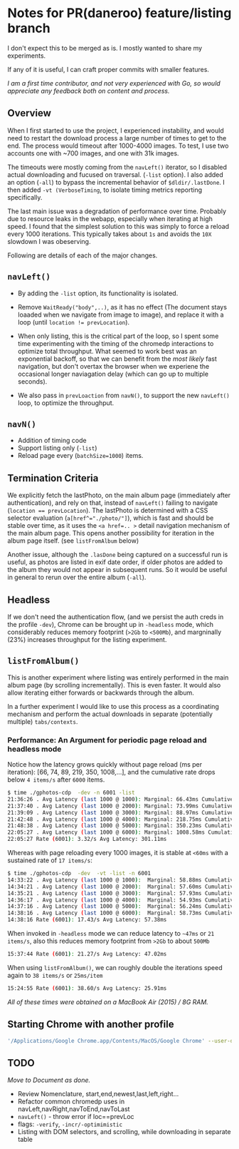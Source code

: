 # Notes for PR(daneroo) feature/listing branch

I don't expect this to be merged as is. I mostly wanted to share my experiments.

If any of it is useful, I can craft proper commits with smaller features.

*I am a first time contributor, and not very experienced with Go, so would appreciate any feedback both on content and process.*

## Overview

When I first started to use the project, I experienced instability, and would need to restart the download process a large number of times to get to the end. The process would timeout after 1000-4000 images. To test, I use two accounts one with ~700 images, and one with 31k images.

The timeouts were mostly coming from the `navLeft()` iterator, so I disabled actual downloading and fucused on traversal. (`-list` option). I also added an option (`-all`) to bypass the incremental behavior of `$dldir/.lastDone`. I then added `-vt (VerboseTiming`, to isolate timing metrics reporting specifically.

The last main issue was a degradation of performance over time. Probably due to resource leaks in the webapp, especially when iterating at high speed. I found that the simplest solution to this was simply to force a reload every 1000 iterations. This typically takes about `1s` and avoids the `10X` slowdown I was obeserving.

Following are details of each of the major changes.

## `navLeft()`

- By adding the `-list` option, its functionality is isolated.
- Remove `WaitReady("body",..)`, as it has no effect (The document stays loaaded when we navigate from image to image), and replace it with a loop (until `location != prevLocation`).
- When only listing, this is the critical part of the loop, so I spent some time experimenting with the timing of the chromedp interactions to optimize total throughput. What seemed to work best was an exponential backoff, so that we can benefit from the *most likely* fast navigation, but don't overtax the browser when we experiene the occasional longer naviagation delay (which can go up to multiple seconds).

- We also pass in `prevLoaction` from `navN()`, to support the new `navLeft()` loop, to optimize the throughput.

## `navN()`

- Addition of timing code
- Support listing only (`-list`)
- Reload page every (`batchSize=1000`) items.

## Termination Criteria

We explicitly fetch the lastPhoto, on the main album page (immediately after authentication), and rely on that, instead of `navLeft()` failing to navigate (`location == prevLocation`). The lastPhoto is determined with a CSS selector evaluation (`a[href^="./photo/"]`), which is fast and should be stable over time, as it uses the `<a href=.. >` detail navigation mechanism of the main album page. This opens another possibility for iteration in the album page itself. (see `listFromAlbum` below)

Another issue, although the `.lasDone` being captured on a successful run is useful, as photos are listed in exif date order, if older photos are added to the album they would not appear in subsequent runs. So it would be useful in general to rerun over the entire album (`-all`).

## Headless

If we don't need the authentication flow, (and we persist the auth creds in the profile `-dev`), Chrome can be brought up in `-headless` mode, which considerably reduces memory footprint (`>2Gb` to `<500Mb`), and margninally (23%) increases throughput for the listing experiment.

## `listFromAlbum()`

This is another experiment where listing was entirely performed in the main album page (by scrolling incrementally). This is even faster. It would also allow iterating either forwards or backwards through the album.

In a further experiment I would like to use this process as a coordinating mechanism and perform the actual downloads in separate (potentially multiple) `tabs/contexts`.

### Performance: An Argument for periodic page reload and headless mode

Notice how the latency grows quickly without page reload (ms per iteration): [66, 74, 89, 219, 350, 1008,...], and the cumulative rate drops below `4 items/s` after `6000` items.

```bash
$ time ./gphotos-cdp  -dev -n 6001 -list
21:36:26 . Avg Latency (last 1000 @ 1000): Marginal: 66.43ms Cumulative: 66.43ms
21:37:40 . Avg Latency (last 1000 @ 2000): Marginal: 73.99ms Cumulative: 70.21ms
21:39:09 . Avg Latency (last 1000 @ 3000): Marginal: 88.97ms Cumulative: 76.46ms
21:42:48 . Avg Latency (last 1000 @ 4000): Marginal: 218.75ms Cumulative: 112.03ms
21:48:38 . Avg Latency (last 1000 @ 5000): Marginal: 350.23ms Cumulative: 159.67ms
22:05:27 . Avg Latency (last 1000 @ 6000): Marginal: 1008.58ms Cumulative: 301.16ms
22:05:27 Rate (6001): 3.32/s Avg Latency: 301.11ms
```

Whereas with page reloading every 1000 images, it is stable at `<60ms` with a sustained rate of `17 items/s`:

```bash
$ time ./gphotos-cdp  -dev  -vt -list -n 6001
14:33:22 . Avg Latency (last 1000 @ 1000):  Marginal: 58.88ms Cumulative: 58.88ms
14:34:21 . Avg Latency (last 1000 @ 2000):  Marginal: 57.60ms Cumulative: 58.24ms
14:35:21 . Avg Latency (last 1000 @ 3000):  Marginal: 57.93ms Cumulative: 58.14ms
14:36:17 . Avg Latency (last 1000 @ 4000):  Marginal: 54.93ms Cumulative: 57.33ms
14:37:16 . Avg Latency (last 1000 @ 5000):  Marginal: 56.24ms Cumulative: 57.12ms
14:38:16 . Avg Latency (last 1000 @ 6000):  Marginal: 58.73ms Cumulative: 57.38ms
14:38:16 Rate (6001): 17.43/s Avg Latency: 57.38ms
```

When invoked in `-headless` mode we can reduce latency to `~47ms` or `21 items/s`, also this reduces memory footprint from `>2Gb` to about `500Mb`

```bash
15:37:44 Rate (6001): 21.27/s Avg Latency: 47.02ms
```

When using `listFromAlbum()`, we can roughly double the iterations speed again to `38 items/s` or `25ms/item`

```bash
15:24:55 Rate (6001): 38.60/s Avg Latency: 25.91ms
```

*All of these times were obtained on a MacBook Air (2015) / 8G RAM.*

## Starting Chrome with another profile

```bash
'/Applications/Google Chrome.app/Contents/MacOS/Google Chrome' --user-data-dir=/var/folders/bw/7rvbq3q92g5bn4lv4hrh5qv40000gn/T/gphotos-cdp
```

## TODO

*Move to Document as done.*

- Review Nomenclature, start,end,newest,last,left,right...
- Refactor common chromedp uses in navLeft,navRight,navToEnd,navToLast
- `navLeft()` - throw error if loc==prevLoc
- flags: `-verify`, `-incr/-optimimistic`
- Listing with DOM selectors, and scrolling, while downloading in separate table
